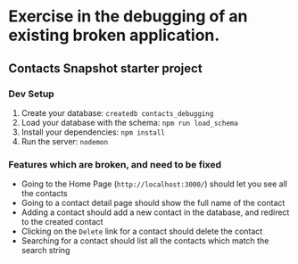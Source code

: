# Exercise in the debugging of an existing broken application.

## Contacts Snapshot starter project

### Dev Setup

1. Create your database: `createdb contacts_debugging`
1. Load your database with the schema: `npm run load_schema`
1. Install your dependencies: `npm install`
1. Run the server: `nodemon`


### Features which are broken, and need to be fixed

- Going to the Home Page (`http://localhost:3000/`) should let you see  all the contacts
- Going to a contact detail page should show the full name of the contact
- Adding a contact should add a new contact in the database, and redirect to the created contact
- Clicking on the `Delete` link for a contact should delete the contact
- Searching for a contact should list all the contacts which match the search string
